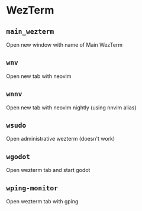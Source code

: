 # WezTerm

## `main_wezterm`

Open new window with name of Main WezTerm

## `wnv`

Open new tab with neovim

## `wnnv`

Open new tab with neovim nightly (using nnvim alias)

## `wsudo`

Open administrative wezterm (doesn't work)

## `wgodot`

Open wezterm tab and start godot

## `wping-monitor`

Open wezterm tab with gping
